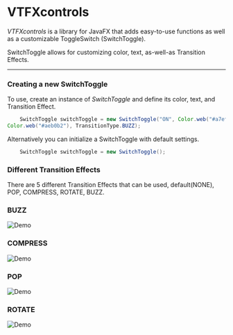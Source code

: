 # VTFXcontrols

_VTFXcontrols_ is a library for JavaFX that adds easy-to-use functions as well as a customizable ToggleSwitch (SwitchToggle). 

SwitchToggle allows for customizing color, text, as-well-as Transition Effects.

___

### Creating a new SwitchToggle


<p align=“center”>
To use, create an instance of <em>SwitchToggle</em> and define its color, text, and Transition Effect.
<br>
</p>

```java
	SwitchToggle switchToggle = new SwitchToggle("ON", Color.web("#a7ef88"), "OFF", 
Color.web("#aeb0b2"), TransitionType.BUZZ);
```

<p align=“center”>
Alternatively you can initialize a SwitchToggle with default settings. 
</p>

```java
	SwitchToggle switchToggle = new SwitchToggle();
```

### Different Transition Effects

<p align=“center”>
There are 5 different Transition Effects that can be used, default(NONE), POP, COMPRESS, ROTATE, BUZZ.
</p>

### BUZZ

![Demo](http://sotd.us/matthewashley/VTFXcontrols/BUZZ.gif)

### COMPRESS

![Demo](http://sotd.us/matthewashley/VTFXcontrols/COMPRESS.gif)

### POP

![Demo](http://sotd.us/matthewashley/VTFXcontrols/POP.gif)

### ROTATE

![Demo](http://sotd.us/matthewashley/VTFXcontrols/ROTATE.gif)



